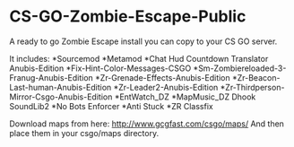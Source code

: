 # CS-GO-Zombie-Escape-Public
A ready to go Zombie Escape install you can copy to your CS GO server. 

It includes:
*Sourcemod
*Metamod
*Chat Hud Countdown Translator Anubis-Edition
*Fix-Hint-Color-Messages-CSGO
*Sm-Zombiereloaded-3-Franug-Anubis-Edition
*Zr-Grenade-Effects-Anubis-Edition
*Zr-Beacon-Last-human-Anubis-Edition
*Zr-Leader2-Anubis-Edition
*Zr-Thirdperson-Mirror-Csgo-Anubis-Edition
*EntWatch_DZ
*MapMusic_DZ Dhook SoundLib2
*No Bots Enforcer
*Anti Stuck
*ZR Classfix

Download maps from here: http://www.gcgfast.com/csgo/maps/
And then place them in your csgo/maps directory.
